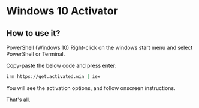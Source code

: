 # Windows 10 Activator

## How to use it?

PowerShell (Windows 10)
Right-click on the windows start menu and select PowerShell or Terminal.

Copy-paste the below code and press enter:

```bash
irm https://get.activated.win | iex
```

You will see the activation options, and follow onscreen instructions.

That's all.

